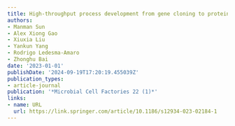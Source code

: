 ```yaml
---
title: High-throughput process development from gene cloning to protein production
authors:
- Manman Sun
- Alex Xiong Gao
- Xiuxia Liu
- Yankun Yang
- Rodrigo Ledesma-Amaro
- Zhonghu Bai
date: '2023-01-01'
publishDate: '2024-09-19T17:20:19.455039Z'
publication_types:
- article-journal
publication: '*Microbial Cell Factories 22 (1)*'
links:
- name: URL
  url: https://link.springer.com/article/10.1186/s12934-023-02184-1
---
```

